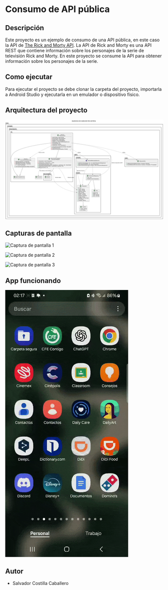 # Consumo de API pública
## Descripción
Este proyecto es un ejemplo de consumo de una API pública, en este caso la API de [The Rick and Morty API](https://rickandmortyapi.com/). La API de Rick and Morty es una API REST que contiene información sobre los personajes de la serie de televisión Rick and Morty. En este proyecto se consume la API para obtener información sobre los personajes de la serie.
## Como ejecutar
Para ejecutar el proyecto se debe clonar la carpeta del proyecto, importarla a Android Studio y ejecutarla en un emulador o dispositivo físico.
## Arquitectura del proyecto
<!-- images/arquiT3.png -->
![Arquitectura del proyecto](images/arquiT3.png)

## Capturas de pantalla
<!-- images/captura1.png -->
![Captura de pantalla 1](images/captura1.png)
<!-- images/captura2.png -->
![Captura de pantalla 2](images/captura2.png)
<!-- images/captura3.png -->
![Captura de pantalla 3](images/captura3.png)
## App funcionando
<!-- images/app.gif -->
![App funcionando](images/app.gif) 
## Autor
- Salvador Costilla Caballero